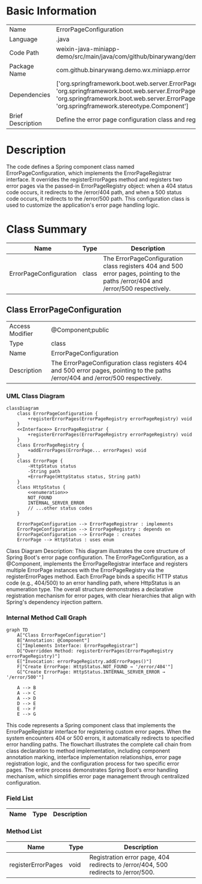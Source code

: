 # Basic Information

|      |      |
|------|------|
| Name | ErrorPageConfiguration |
| Language | .java |
| Code Path | weixin-java-miniapp-demo/src/main/java/com/github/binarywang/demo/wx/miniapp/error/ErrorPageConfiguration.java |
| Package Name | com.github.binarywang.demo.wx.miniapp.error |
| Dependencies | ['org.springframework.boot.web.server.ErrorPage', 'org.springframework.boot.web.server.ErrorPageRegistrar', 'org.springframework.boot.web.server.ErrorPageRegistry', 'org.springframework.http.HttpStatus', 'org.springframework.stereotype.Component'] |
| Brief Description | Define the error page configuration class and register the handling paths for 404 and 500 errors. |

# Description

The code defines a Spring component class named ErrorPageConfiguration, which implements the ErrorPageRegistrar interface. It overrides the registerErrorPages method and registers two error pages via the passed-in ErrorPageRegistry object: when a 404 status code occurs, it redirects to the /error/404 path, and when a 500 status code occurs, it redirects to the /error/500 path. This configuration class is used to customize the application's error page handling logic.

# Class Summary

| Name   | Type  | Description |
|-------|------|-------------|
| ErrorPageConfiguration | class | The ErrorPageConfiguration class registers 404 and 500 error pages, pointing to the paths /error/404 and /error/500 respectively. |



## Class ErrorPageConfiguration

|      |      |
|------|------|
| Access Modifier | @Component;public |
| Type | class |
| Name | ErrorPageConfiguration |
| Description | The ErrorPageConfiguration class registers 404 and 500 error pages, pointing to the paths /error/404 and /error/500 respectively. |


### UML Class Diagram

```mermaid
classDiagram
    class ErrorPageConfiguration {
        +registerErrorPages(ErrorPageRegistry errorPageRegistry) void
    }
    <<Interface>> ErrorPageRegistrar {
        +registerErrorPages(ErrorPageRegistry errorPageRegistry) void
    }
    class ErrorPageRegistry {
        +addErrorPages(ErrorPage... errorPages) void
    }
    class ErrorPage {
        -HttpStatus status
        -String path
        +ErrorPage(HttpStatus status, String path)
    }
    class HttpStatus {
        <<enumeration>>
        NOT_FOUND
        INTERNAL_SERVER_ERROR
        // ...other status codes
    }

    ErrorPageConfiguration --> ErrorPageRegistrar : implements
    ErrorPageConfiguration --> ErrorPageRegistry : depends on
    ErrorPageConfiguration --> ErrorPage : creates
    ErrorPage --> HttpStatus : uses enum
```

Class Diagram Description: This diagram illustrates the core structure of Spring Boot's error page configuration. The ErrorPageConfiguration, as a @Component, implements the ErrorPageRegistrar interface and registers multiple ErrorPage instances with the ErrorPageRegistry via the registerErrorPages method. Each ErrorPage binds a specific HTTP status code (e.g., 404/500) to an error handling path, where HttpStatus is an enumeration type. The overall structure demonstrates a declarative registration mechanism for error pages, with clear hierarchies that align with Spring's dependency injection pattern.


### Internal Method Call Graph

```mermaid
graph TD
    A["Class ErrorPageConfiguration"]
    B["Annotation: @Component"]
    C["Implements Interface: ErrorPageRegistrar"]
    D["Overridden Method: registerErrorPages(ErrorPageRegistry errorPageRegistry)"]
    E["Invocation: errorPageRegistry.addErrorPages()"]
    F["Create ErrorPage: HttpStatus.NOT_FOUND → '/error/404'"]
    G["Create ErrorPage: HttpStatus.INTERNAL_SERVER_ERROR → '/error/500'"]

    A --> B
    A --> C
    A --> D
    D --> E
    E --> F
    E --> G
```

This code represents a Spring component class that implements the ErrorPageRegistrar interface for registering custom error pages. When the system encounters 404 or 500 errors, it automatically redirects to specified error handling paths. The flowchart illustrates the complete call chain from class declaration to method implementation, including component annotation marking, interface implementation relationships, error page registration logic, and the configuration process for two specific error pages. The entire process demonstrates Spring Boot's error handling mechanism, which simplifies error page management through centralized configuration.

### Field List

| Name  | Type  | Description |
|-------|-------|------|

### Method List

| Name  | Type  | Description |
|-------|-------|------|
| registerErrorPages | void | Registration error page, 404 redirects to /error/404, 500 redirects to /error/500. |




